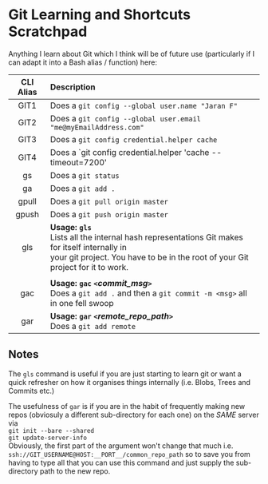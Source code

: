 Git Learning and Shortcuts Scratchpad
======================================

Anything I learn about Git which I think will be of future use (particularly if I can adapt it into a Bash alias / function) here:

| CLI Alias               | Description                                                                   |
| :---------------------: |:------------------------------------------------------------------------------|
| GIT1                    | Does a `git config --global user.name "Jaran F"`                              |
| GIT2                    | Does a `git config --global user.email "me@myEmailAddress.com"`               |
| GIT3                    | Does a `git config credential.helper cache`                                   |
| GIT4                    | Does a `git config credential.helper 'cache --timeout=7200'                   |
| gs                      | Does a `git status`                                                           |
| ga                      | Does a `git add .`                                                            |
| gpull                   | Does a `git pull origin master`                                               |
| gpush                   | Does a `git push origin master`                                               |
| gls                     | **Usage:** **`gls`**<br> Lists all the internal hash representations Git makes for itself internally in<br> your git project. You have to be in the root of your Git project for it to work. |
|                         |                                   |
| gac                     | **Usage:** **`gac` `<`*commit_msg*`>`**<br>Does a `git add .` and then a `git commit -m <msg>` all in one fell swoop |
| gar                     | **Usage:** **`gar` `<`*remote_repo_path*`>`**<br>Does a `git add remote`           |

## Notes
The `gls` command is useful if you are just starting to learn git or want a quick refresher on how it organises things internally (i.e. Blobs, Trees and Commits etc.)

The usefulness of `gar` is if you are in the habit of frequently making new repos (obviosuly a different sub-directory for each one) on the *SAME* server via<br>
`git init --bare --shared`<br>
`git update-server-info `<br>
Obviously, the first part of the argument won't change that much i.e. `ssh://GIT_USERNAME@HOST:__PORT__/common_repo_path` so to save you from having to type all that you can use this command and just supply the sub-directory path to the new repo. 

